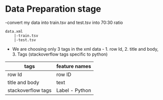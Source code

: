 # Data Preparation stage

-convert my data into train.tsv and test.tsv into 70:30 ratio

```
data.xml
    |-train.tsv
    |-test.tsv
```

- We are choosing only 3 tags in the xml data - 1. row Id, 2. title and body, 3. Tags (stackoverflow tags specific to python)

|tags|feature names|
|-|-|
|row Id|row ID|
|title and body|text|
|stackoverflow tags|Label - Python|